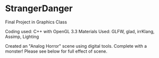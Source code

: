 # StrangerDanger
Final Project in Graphics Class

Coding used: C++ with OpenGL 3.3
Materials Used: GLFW, glad, irrKlang, Assimp, Lighting

Created an "Analog Horror" scene using digital tools. Complete with a monster! Please see below for full effect of scene.


